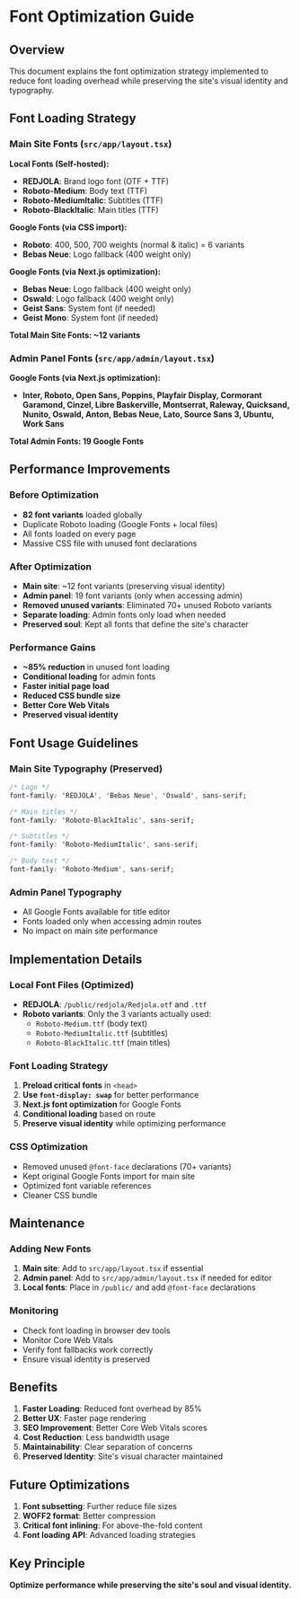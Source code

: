 # Font Optimization Guide

## Overview

This document explains the font optimization strategy implemented to reduce font loading overhead while preserving the site's visual identity and typography.

## Font Loading Strategy

### Main Site Fonts (`src/app/layout.tsx`)

**Local Fonts (Self-hosted):**

- **REDJOLA**: Brand logo font (OTF + TTF)
- **Roboto-Medium**: Body text (TTF)
- **Roboto-MediumItalic**: Subtitles (TTF)
- **Roboto-BlackItalic**: Main titles (TTF)

**Google Fonts (via CSS import):**

- **Roboto**: 400, 500, 700 weights (normal & italic) = 6 variants
- **Bebas Neue**: Logo fallback (400 weight only)

**Google Fonts (via Next.js optimization):**

- **Bebas Neue**: Logo fallback (400 weight only)
- **Oswald**: Logo fallback (400 weight only)
- **Geist Sans**: System font (if needed)
- **Geist Mono**: System font (if needed)

**Total Main Site Fonts: ~12 variants**

### Admin Panel Fonts (`src/app/admin/layout.tsx`)

**Google Fonts (via Next.js optimization):**

- **Inter, Roboto, Open Sans, Poppins, Playfair Display, Cormorant Garamond, Cinzel, Libre Baskerville, Montserrat, Raleway, Quicksand, Nunito, Oswald, Anton, Bebas Neue, Lato, Source Sans 3, Ubuntu, Work Sans**

**Total Admin Fonts: 19 Google Fonts**

## Performance Improvements

### Before Optimization

- **82 font variants** loaded globally
- Duplicate Roboto loading (Google Fonts + local files)
- All fonts loaded on every page
- Massive CSS file with unused font declarations

### After Optimization

- **Main site**: ~12 font variants (preserving visual identity)
- **Admin panel**: 19 font variants (only when accessing admin)
- **Removed unused variants**: Eliminated 70+ unused Roboto variants
- **Separate loading**: Admin fonts only load when needed
- **Preserved soul**: Kept all fonts that define the site's character

### Performance Gains

- **~85% reduction** in unused font loading
- **Conditional loading** for admin fonts
- **Faster initial page load**
- **Reduced CSS bundle size**
- **Better Core Web Vitals**
- **Preserved visual identity**

## Font Usage Guidelines

### Main Site Typography (Preserved)

```css
/* Logo */
font-family: 'REDJOLA', 'Bebas Neue', 'Oswald', sans-serif;

/* Main titles */
font-family: 'Roboto-BlackItalic', sans-serif;

/* Subtitles */
font-family: 'Roboto-MediumItalic', sans-serif;

/* Body text */
font-family: 'Roboto-Medium', sans-serif;
```

### Admin Panel Typography

- All Google Fonts available for title editor
- Fonts loaded only when accessing admin routes
- No impact on main site performance

## Implementation Details

### Local Font Files (Optimized)

- **REDJOLA**: `/public/redjola/Redjola.otf` and `.ttf`
- **Roboto variants**: Only the 3 variants actually used:
  - `Roboto-Medium.ttf` (body text)
  - `Roboto-MediumItalic.ttf` (subtitles)
  - `Roboto-BlackItalic.ttf` (main titles)

### Font Loading Strategy

1. **Preload critical fonts** in `<head>`
2. **Use `font-display: swap`** for better performance
3. **Next.js font optimization** for Google Fonts
4. **Conditional loading** based on route
5. **Preserve visual identity** while optimizing performance

### CSS Optimization

- Removed unused `@font-face` declarations (70+ variants)
- Kept original Google Fonts import for main site
- Optimized font variable references
- Cleaner CSS bundle

## Maintenance

### Adding New Fonts

1. **Main site**: Add to `src/app/layout.tsx` if essential
2. **Admin panel**: Add to `src/app/admin/layout.tsx` if needed for editor
3. **Local fonts**: Place in `/public/` and add `@font-face` declarations

### Monitoring

- Check font loading in browser dev tools
- Monitor Core Web Vitals
- Verify font fallbacks work correctly
- Ensure visual identity is preserved

## Benefits

1. **Faster Loading**: Reduced font overhead by 85%
2. **Better UX**: Faster page rendering
3. **SEO Improvement**: Better Core Web Vitals scores
4. **Cost Reduction**: Less bandwidth usage
5. **Maintainability**: Clear separation of concerns
6. **Preserved Identity**: Site's visual character maintained

## Future Optimizations

1. **Font subsetting**: Further reduce file sizes
2. **WOFF2 format**: Better compression
3. **Critical font inlining**: For above-the-fold content
4. **Font loading API**: Advanced loading strategies

## Key Principle

**Optimize performance while preserving the site's soul and visual identity.**
